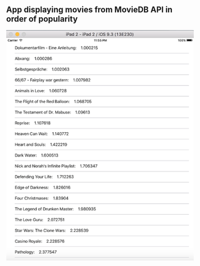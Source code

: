 ## App displaying movies from MovieDB API in order of popularity

![alt text](res/cap.png "Results")

